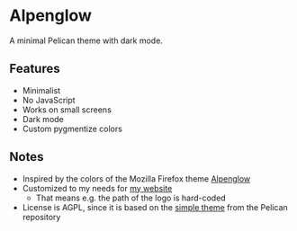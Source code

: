 # Alpenglow

A minimal Pelican theme with dark mode.

## Features

- Minimalist
- No JavaScript
- Works on small screens
- Dark mode
- Custom pygmentize colors

## Notes

- Inspired by the colors of the Mozilla Firefox theme [Alpenglow](https://addons.mozilla.org/en-US/firefox/addon/firefox-alpenglow/)
- Customized to my needs for [my website](https://mbernhardt.net)
    - That means e.g. the path of the logo is hard-coded
- License is AGPL, since it is based on the [simple theme](https://github.com/getpelican/pelican/tree/main/pelican/themes/simple) from the Pelican repository
